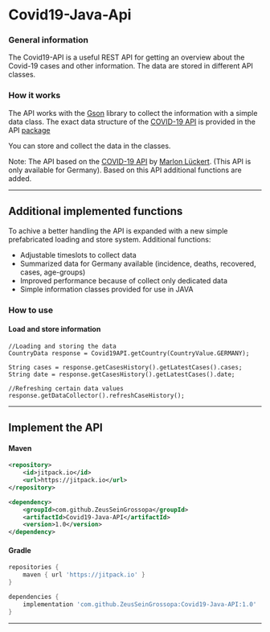 # Covid19-Java-Api

### General information
The Covid19-API is a useful REST API for getting an overview about the Covid-19 cases and other information.
The data are stored in different API classes.

### How it works

The API works with the [Gson](https://github.com/google/gson) library to collect the information with a simple data
class. The exact data structure of the [COVID-19 API](https://corona-zahlen.org) is provided in the
API [package](https://github.com/ZeusSeinGrossopa/Covid19-Java-API/tree/master/src/main/java/de/zeus/covid19/api)

You can store and collect the data in the classes.

Note: The API based on the [COVID-19 API](https://corona-zahlen.org) by [Marlon Lückert](https://github.com/marlon360/rki-covid-api). (This API is only available for Germany). Based on this API additional functions are added. 

---

## Additional implemented functions 

To achive a better handling the API is expanded with a new simple prefabricated loading and store system.
Additional functions: 
- Adjustable timeslots to collect data
- Summarized data for Germany available (incidence, deaths, recovered, cases, age-groups)
- Improved performance because of collect only dedicated data 
- Simple information classes provided for use in JAVA 

### How to use
#### Load and store information

```
//Loading and storing the data 
CountryData response = Covid19API.getCountry(CountryValue.GERMANY);

String cases = response.getCasesHistory().getLatestCases().cases; 
String date = response.getCasesHistory().getLatestCases().date;

//Refreshing certain data values
response.getDataCollector().refreshCaseHistory();
```

---

## Implement the API

#### Maven

```xml
<repository>
    <id>jitpack.io</id>
    <url>https://jitpack.io</url>
</repository>

<dependency>
    <groupId>com.github.ZeusSeinGrossopa</groupId>
    <artifactId>Covid19-Java-API</artifactId>
    <version>1.0</version>
</dependency>
```

#### Gradle

```gradle
repositories {
    maven { url 'https://jitpack.io' }
}

dependencies {
    implementation 'com.github.ZeusSeinGrossopa:Covid19-Java-API:1.0'
}
```

---
